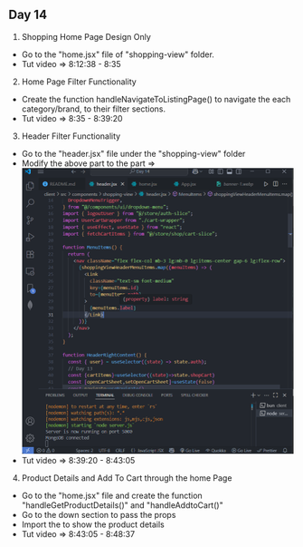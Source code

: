 ## Day 14
1. Shopping Home Page Design Only
- Go to the "home.jsx" file of "shopping-view" folder.
- Tut video => 8:12:38 - 8:35

2. Home Page Filter Functionality
- Create the function handleNavigateToListingPage() to navigate the each category/brand, to their filter sections.
- Tut video => 8:35 - 8:39:20

3. Header Filter Functionality
- Go to the "header.jsx" file under the "shopping-view" folder
- Modify the above <Link> part to the <Label> part => 
![Alt](./client/public/1.png)
- Tut video => 8:39:20 - 8:43:05

4. Product Details and Add To Cart through the home Page
- Go to the "home.jsx" file and create the function "handleGetProductDetails()" and "handleAddtoCart()"
- Go to the down <Product> section to pass the props
- Import the <ProductDetailsDialog> to show the product details
- Tut video => 8:43:05 - 8:48:37